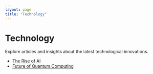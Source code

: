 ```yaml
---
layout: page
title: "Technology"
---
```


# Technology
Explore articles and insights about the latest technological innovations.

- [The Rise of AI](/topics/ai-revolution)
- [Future of Quantum Computing](/topics/quantum-computing)
